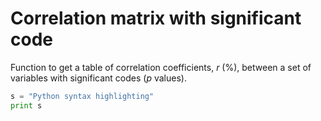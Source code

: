 # Correlation matrix with significant code
Function to get a table of correlation coefficients, *r* (%), between a set of variables with significant codes (*p* values).

```python
s = "Python syntax highlighting"
print s
```
